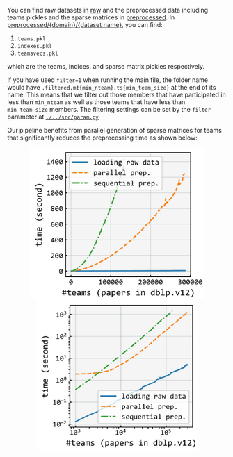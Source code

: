You can find raw datasets in [raw](./raw) and the preprocessed data including teams pickles and the sparse matrices in [preprocessed](./preprocessed).
In [preprocessed/{domain}/{dataset name}](./preprocessed), you can find:
1) ```teams.pkl```
2) ```indexes.pkl```
3) ```teamsvecs.pkl```

which are the teams, indices, and sparse matrix pickles respectively.

If you have used ``filter=1`` when running the main file, the folder name would have ```.filtered.mt{min_nteam}.ts{min_team_size}``` at the end of its name. 
This means that we filter out those members that have participated in less than ``min_nteam`` as well as those teams that have less than ``min_team_size`` members. 
The filtering settings can be set by the ``filter`` parameter at [``./../src/param.py``](./../src/param.py)

Our pipeline benefits from parallel generation of sparse matrices for teams that significantly reduces the preprocessing time as shown below:

<p align="center"><img src="./speedup.jpg" width="400"><img src="./speedup_loglog.jpg" width="370"></p>
